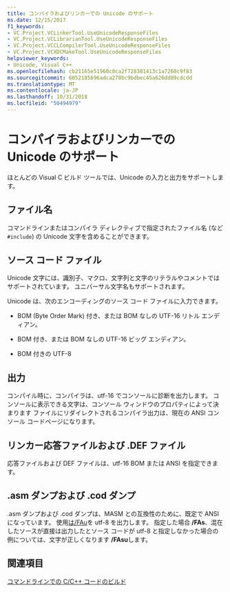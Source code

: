 ```yaml
---
title: コンパイラおよびリンカーでの Unicode のサポート
ms.date: 12/15/2017
f1_keywords:
- VC.Project.VCLinkerTool.UseUnicodeResponseFiles
- VC.Project.VCLibrarianTool.UseUnicodeResponseFiles
- VC.Project.VCCLCompilerTool.UseUnicodeResponseFiles
- VC.Project.VCXDCMakeTool.UseUnicodeResponseFiles
helpviewer_keywords:
- Unicode, Visual C++
ms.openlocfilehash: cb21165e51960c0ca2f728381413c1a7260c9f83
ms.sourcegitcommit: 6052185696adca270bc9bdbec45a626dd89cdcdd
ms.translationtype: MT
ms.contentlocale: ja-JP
ms.lasthandoff: 10/31/2018
ms.locfileid: "50494979"
---
```

# <a name="unicode-support-in-the-compiler-and-linker"></a>コンパイラおよびリンカーでの Unicode のサポート

ほとんどの Visual C ビルド ツールでは、Unicode の入力と出力をサポートします。

## <a name="filenames"></a>ファイル名

コマンドラインまたはコンパイラ ディレクティブで指定されたファイル名 (など`#include`) の Unicode 文字を含めることができます。

## <a name="source-code-files"></a>ソース コード ファイル

Unicode 文字には、識別子、マクロ、文字列と文字のリテラルやコメントではサポートされています。  ユニバーサル文字名もサポートされます。

Unicode は、次のエンコーディングのソース コード ファイルに入力できます。

- BOM (Byte Order Mark) 付き、または BOM なしの UTF-16 リトル エンディアン。

- BOM 付き、または BOM なしの UTF-16 ビッグ エンディアン。

- BOM 付きの UTF-8

## <a name="output"></a>出力

コンパイル時に、コンパイラは、utf-16 でコンソールに診断を出力します。  コンソールに表示できる文字は、コンソール ウィンドウのプロパティによって決まります  ファイルにリダイレクトされるコンパイラ出力は、現在の ANSI コンソール コードページになります。

## <a name="linker-response-files-and-def-files"></a>リンカー応答ファイルおよび .DEF ファイル

応答ファイルおよび DEF ファイルは、utf-16 BOM または ANSI を指定できます。

## <a name="asm-and-cod-dumps"></a>.asm ダンプおよび .cod ダンプ

.asm ダンプおよび .cod ダンプは、MASM との互換性のために、既定で ANSI になっています。 使用[は/FAu](../../build/reference/fa-fa-listing-file.md)を utf-8 を出力します。 指定した場合 **/FAs**、混在したソースが直接は出力したとソース コードが utf-8 と指定しなかった場合の例については、文字が正しくなります **/FAsu**します。

## <a name="see-also"></a>関連項目

[コマンドラインでの C/C++ コードのビルド](../../build/building-on-the-command-line.md)